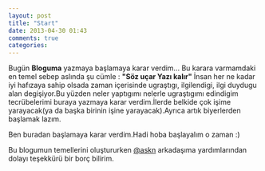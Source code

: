 ```yaml
---
layout: post
title: "Start"
date: 2013-04-30 01:43
comments: true
categories:
---
```


Bugün **Bloguma** yazmaya başlamaya karar verdim...
Bu karara varmamdaki en temel sebep aslında şu cümle : **"Söz uçar Yazı kalır"**
İnsan her ne kadar iyi hafızaya sahip olsada zaman içerisinde ugraştıgı,
ilgilendigi, ilgi duydugu alan degişiyor.Bu yüzden neler yaptıgımı nelerle
ugraştıgımı edindigim tecrübelerimi buraya yazmaya karar verdim.İlerde belkide
çok işime yarayacak(ya da başka birinin işine yarayacak).Ayrıca artık
biyerlerden başlamak lazım.

Ben buradan başlamaya karar verdim.Hadi hoba başlayalım o zaman :)

Bu blogumun temellerini oluştururken [@askn](http://askingedik.net/ "Aşkın Gedik")
arkadaşıma yardımlarından dolayı teşekkürü bir borç bilirim.
